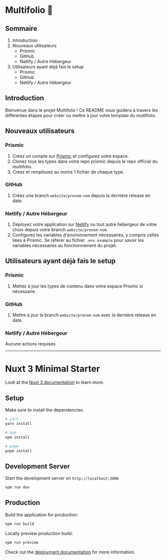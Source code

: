 # Multifolio 💙

## Sommaire
1. Introduction
2. Nouveaux utilisateurs
   - Prismic
   - GitHub
   - Netlify / Autre Hébergeur
3. Utilisateurs ayant déjà fais le setup
   - Prismic
   - GitHub
   - Netlify / Autre Hébergeur

## Introduction
Bienvenue dans le projet Multifolio ! Ce README vous guidera à travers les différentes étapes pour créer ou mettre à jour votre template du mutlifolio.

## Nouveaux utilisateurs

### Prismic
1. Créez un compte sur [Prismic](https://prismic.io/) et configurez votre espace.
2. Clonez tous les types dans votre repo prismic depuis le repo officiel du multifolio.
3. Créez et remplissez au moins 1 fichier de chaque type.

### GitHub
1. Créez une branch `website/prenom-nom` depuis la dernière release en date.

### Netlify / Autre Hébergeur
1. Déployez votre application sur [Netlify](https://www.netlify.com/) ou tout autre hébergeur de votre choix depuis votre branch `website/prenom-nom`.
2. Configurez les variables d'environnement nécessaires, y compris celles liées à Prismic. Se référer au fichier `.env.example` pour savoir les variables nécessaires au fonctionnement du projet.

## Utilisateurs ayant déjà fais le setup

### Prismic
1. Mettez à jour les types de contenu dans votre espace Prismic si nécessaire.

### GitHub
1. Mettre à jour la branch `website/prenom-nom` avec la dernière release en date.

### Netlify / Autre Hébergeur
Aucune actions requises

---

# Nuxt 3 Minimal Starter

Look at the [Nuxt 3 documentation](https://nuxt.com/docs/getting-started/introduction) to learn more.

## Setup

Make sure to install the dependencies:

```bash
# yarn
yarn install

# npm
npm install

# pnpm
pnpm install
```

## Development Server

Start the development server on `http://localhost:3000`

```bash
npm run dev
```

## Production

Build the application for production:

```bash
npm run build
```

Locally preview production build:

```bash
npm run preview
```

Check out the [deployment documentation](https://nuxt.com/docs/getting-started/deployment) for more information.
